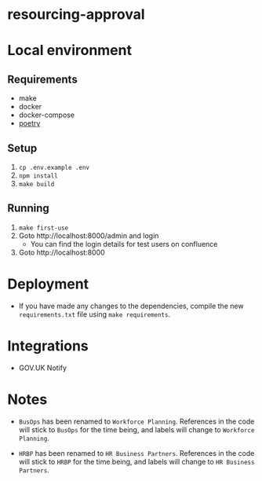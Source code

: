# resourcing-approval

# Local environment

## Requirements

- make
- docker
- docker-compose
- [poetry](https://python-poetry.org/docs/#installation)

## Setup

1. `cp .env.example .env`
2. `npm install`
3. `make build`

## Running

1. `make first-use`
2. Goto http://localhost:8000/admin and login
   - You can find the login details for test users on confluence
3. Goto http://localhost:8000

# Deployment

- If you have made any changes to the dependencies, compile the new `requirements.txt`
  file using `make requirements`.

# Integrations

- GOV.UK Notify

# Notes

- `BusOps` has been renamed to `Workforce Planning`. References in the code will stick
  to `BusOps` for the time being, and labels will change to `Workforce Planning`.

- `HRBP` has been renamed to `HR Business Partners`. References in the code will stick
  to `HRBP` for the time being, and labels will change to `HR Business Partners`.
